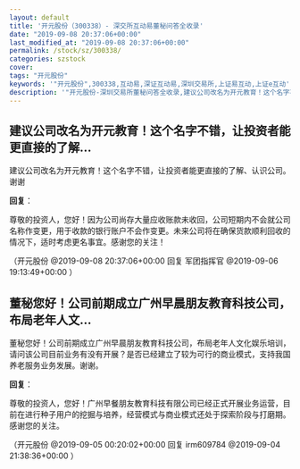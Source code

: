 ```yaml
---
layout: default
title: '开元股份（300338）- 深交所互动易董秘问答全收录'
date: "2019-09-08 20:37:06+00:00"
last_modified_at: "2019-09-08 20:37:06+00:00"
permalink: /stock/sz/300338/
categories: szstock
cover: 
tags: "开元股份"
keywords: '"开元股份",300338,互动易,深证互动易,深圳交易所,上证易互动,上证e互动'
description: '"开元股份-深圳交易所董秘问答全收录,建议公司改名为开元教育！这个名字不错，让投资者能更直接的了解、认识公司。谢谢"'
---
```


## 建议公司改名为开元教育！这个名字不错，让投资者能更直接的了解...

建议公司改名为开元教育！这个名字不错，让投资者能更直接的了解、认识公司。谢谢

**回复**：

尊敬的投资人，您好！因为公司尚存大量应收账款未收回，公司短期内不会就公司名称作变更，用于收款的银行账户不会作变更。未来公司将在确保货款顺利回收的情况下，适时考虑更名事宜。感谢您的关注！ 

（开元股份  @2019-09-08 20:37:06+00:00 回复 军团指挥官  @2019-09-06 19:13:49+00:00 ）

## 董秘您好！公司前期成立广州早晨朋友教育科技公司，布局老年人文...

董秘您好！公司前期成立广州早晨朋友教育科技公司，布局老年人文化娱乐培训，请问该公司目前业务有没有开展？是否已经建立了较为可行的商业模式，支持我国养老服务业务发展。谢谢。

**回复**：

尊敬的投资人，您好！广州早餐朋友教育科技有限公司已经正式开展业务运营，目前在进行种子用户的挖掘与培养，经营模式与商业模式还处于探索阶段与打磨期。感谢您的关注。 

（开元股份  @2019-09-05 00:20:02+00:00 回复 irm609784  @2019-09-04 21:38:36+00:00 ）

